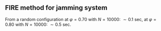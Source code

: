## FIRE method for jamming system
From a random configuration 
at $\varphi=0.70$ with $N=10000$: $\sim 0.1$ sec,
at $\varphi=0.80$ with $N=10000$: $\sim 0.5$ sec.
